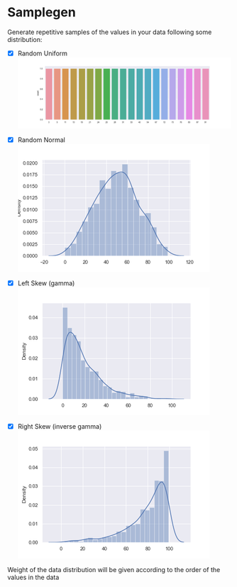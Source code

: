 # Samplegen

Generate repetitive samples of the values in your data following some distribution:
- [x] Random Uniform
![random uniform](docs/random_uniform.png)

- [x] Random Normal
![random normal](docs/random_normal_hist.png)

- [x] Left Skew (gamma)
![random normal](docs/left_skew_dist.png)

- [x] Right Skew (inverse gamma)
![random normal](docs/right_skew_dist.png)

Weight of the data distribution will be given according to the order of the values in the data
